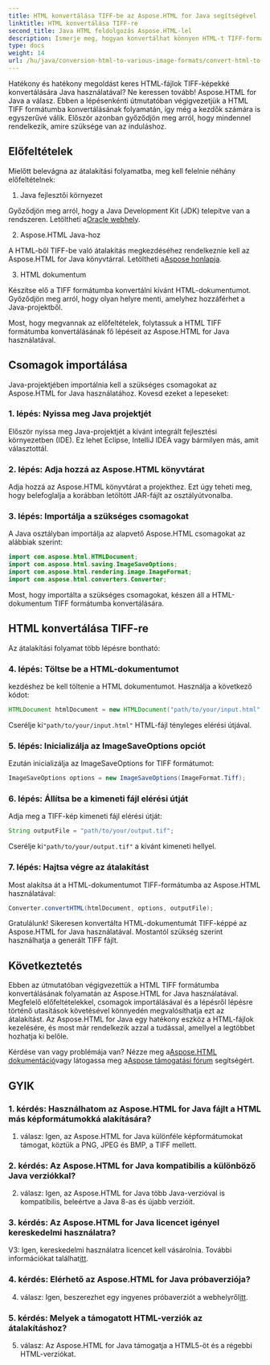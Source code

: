```yaml
---
title: HTML konvertálása TIFF-be az Aspose.HTML for Java segítségével
linktitle: HTML konvertálása TIFF-re
second_title: Java HTML feldolgozás Aspose.HTML-lel
description: Ismerje meg, hogyan konvertálhat könnyen HTML-t TIFF-formátumba az Aspose.HTML for Java segítségével. Lépésről lépésre szóló útmutató a hatékony dokumentumkezeléshez.
type: docs
weight: 14
url: /hu/java/conversion-html-to-various-image-formats/convert-html-to-tiff/
---
```

Hatékony és hatékony megoldást keres HTML-fájlok TIFF-képekké konvertálására Java használatával? Ne keressen tovább! Aspose.HTML for Java a válasz. Ebben a lépésenkénti útmutatóban végigvezetjük a HTML TIFF formátumba konvertálásának folyamatán, így még a kezdők számára is egyszerűvé válik. Először azonban győződjön meg arról, hogy mindennel rendelkezik, amire szüksége van az induláshoz.

## Előfeltételek

Mielőtt belevágna az átalakítási folyamatba, meg kell felelnie néhány előfeltételnek:

1. Java fejlesztői környezet

 Győződjön meg arról, hogy a Java Development Kit (JDK) telepítve van a rendszeren. Letöltheti a[Oracle webhely](https://www.oracle.com/java/technologies/javase-downloads.html).

2. Aspose.HTML Java-hoz

 A HTML-ből TIFF-be való átalakítás megkezdéséhez rendelkeznie kell az Aspose.HTML for Java könyvtárral. Letöltheti a[Aspose honlapja](https://releases.aspose.com/html/java/).

3. HTML dokumentum

Készítse elő a TIFF formátumba konvertálni kívánt HTML-dokumentumot. Győződjön meg arról, hogy olyan helyre menti, amelyhez hozzáférhet a Java-projektből.

Most, hogy megvannak az előfeltételek, folytassuk a HTML TIFF formátumba konvertálásának fő lépéseit az Aspose.HTML for Java használatával.

## Csomagok importálása

Java-projektjében importálnia kell a szükséges csomagokat az Aspose.HTML for Java használatához. Kovesd ezeket a lepeseket:

### 1. lépés: Nyissa meg Java projektjét

Először nyissa meg Java-projektjét a kívánt integrált fejlesztési környezetben (IDE). Ez lehet Eclipse, IntelliJ IDEA vagy bármilyen más, amit választottál.

### 2. lépés: Adja hozzá az Aspose.HTML könyvtárat

Adja hozzá az Aspose.HTML könyvtárat a projekthez. Ezt úgy teheti meg, hogy belefoglalja a korábban letöltött JAR-fájlt az osztályútvonalba.

### 3. lépés: Importálja a szükséges csomagokat

A Java osztályban importálja az alapvető Aspose.HTML csomagokat az alábbiak szerint:

```java
import com.aspose.html.HTMLDocument;
import com.aspose.html.saving.ImageSaveOptions;
import com.aspose.html.rendering.image.ImageFormat;
import com.aspose.html.converters.Converter;
```

Most, hogy importálta a szükséges csomagokat, készen áll a HTML-dokumentum TIFF formátumba konvertálására.

## HTML konvertálása TIFF-re

Az átalakítási folyamat több lépésre bontható:

### 4. lépés: Töltse be a HTML-dokumentumot

kezdéshez be kell töltenie a HTML dokumentumot. Használja a következő kódot:

```java
HTMLDocument htmlDocument = new HTMLDocument("path/to/your/input.html");
```

 Cserélje ki`"path/to/your/input.html"` HTML-fájl tényleges elérési útjával.

### 5. lépés: Inicializálja az ImageSaveOptions opciót

Ezután inicializálja az ImageSaveOptions for TIFF formátumot:

```java
ImageSaveOptions options = new ImageSaveOptions(ImageFormat.Tiff);
```

### 6. lépés: Állítsa be a kimeneti fájl elérési útját

Adja meg a TIFF-kép kimeneti fájl elérési útját:

```java
String outputFile = "path/to/your/output.tif";
```

 Cserélje ki`"path/to/your/output.tif"` a kívánt kimeneti hellyel.

### 7. lépés: Hajtsa végre az átalakítást

Most alakítsa át a HTML-dokumentumot TIFF-formátumba az Aspose.HTML használatával:

```java
Converter.convertHTML(htmlDocument, options, outputFile);
```

Gratulálunk! Sikeresen konvertálta HTML-dokumentumát TIFF-képpé az Aspose.HTML for Java használatával. Mostantól szükség szerint használhatja a generált TIFF fájlt.

## Következtetés

Ebben az útmutatóban végigvezettük a HTML TIFF formátumba konvertálásának folyamatán az Aspose.HTML for Java használatával. Megfelelő előfeltételekkel, csomagok importálásával és a lépésről lépésre történő utasítások követésével könnyedén megvalósíthatja ezt az átalakítást. Az Aspose.HTML for Java egy hatékony eszköz a HTML-fájlok kezelésére, és most már rendelkezik azzal a tudással, amellyel a legtöbbet hozhatja ki belőle.

 Kérdése van vagy problémája van? Nézze meg a[Aspose.HTML dokumentáció](https://reference.aspose.com/html/java/)vagy látogassa meg a[Aspose támogatási fórum](https://forum.aspose.com/) segítségért.

## GYIK

### 1. kérdés: Használhatom az Aspose.HTML for Java fájlt a HTML más képformátumokká alakítására?

1. válasz: Igen, az Aspose.HTML for Java különféle képformátumokat támogat, köztük a PNG, JPEG és BMP, a TIFF mellett.

### 2. kérdés: Az Aspose.HTML for Java kompatibilis a különböző Java verziókkal?

2. válasz: Igen, az Aspose.HTML for Java több Java-verzióval is kompatibilis, beleértve a Java 8-as és újabb verzióit.

### 3. kérdés: Az Aspose.HTML for Java licencet igényel kereskedelmi használatra?

 V3: Igen, kereskedelmi használatra licencet kell vásárolnia. További információkat találhat[itt](https://purchase.aspose.com/buy).

### 4. kérdés: Elérhető az Aspose.HTML for Java próbaverziója?

 4. válasz: Igen, beszerezhet egy ingyenes próbaverziót a webhelyről[itt](https://releases.aspose.com/html/java).

### 5. kérdés: Melyek a támogatott HTML-verziók az átalakításhoz?

5. válasz: Az Aspose.HTML for Java támogatja a HTML5-öt és a régebbi HTML-verziókat.